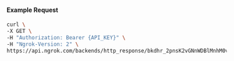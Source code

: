 <!-- Code generated for API Clients. DO NOT EDIT. -->

#### Example Request

```bash
curl \
-X GET \
-H "Authorization: Bearer {API_KEY}" \
-H "Ngrok-Version: 2" \
https://api.ngrok.com/backends/http_response/bkdhr_2pnsK2vGNnWDBlMnhM0vNQZh38V
```
